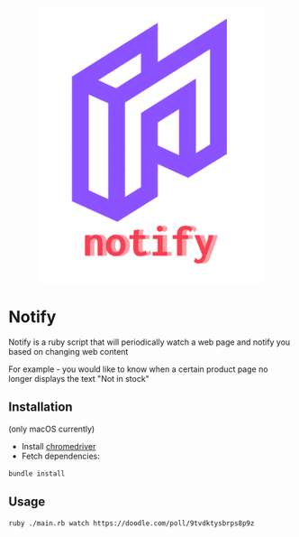 <p align="center">
  <img src="logo.png" width="400">
</p>

# Notify

Notify is a ruby script that will periodically watch a web page and notify you based on changing web content

For example - you would like to know when a certain product page no longer displays the text "Not in stock"

## Installation

(only macOS currently)

- Install [chromedriver](https://chromedriver.chromium.org/)
- Fetch dependencies:

```bash
bundle install
```

## Usage

```bash
ruby ./main.rb watch https://doodle.com/poll/9tvdktysbrps8p9z
```
